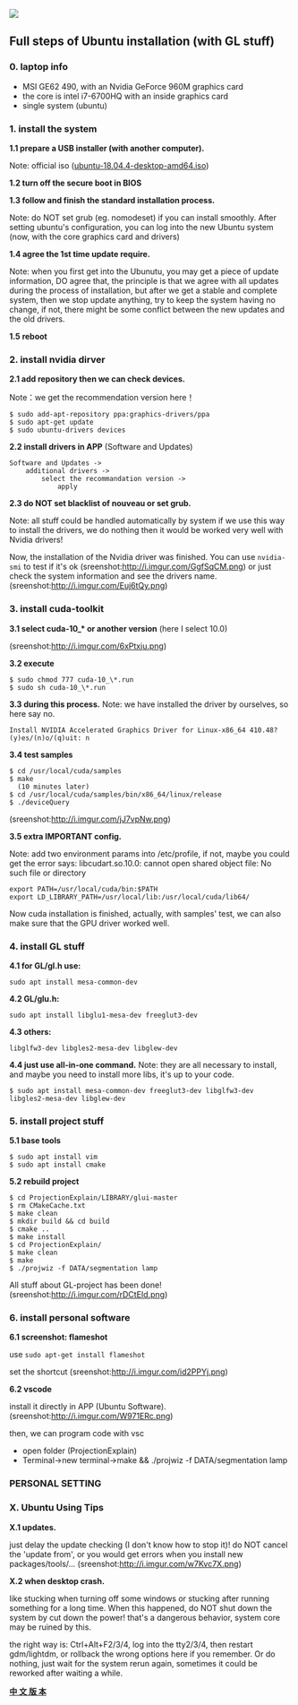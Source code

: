 ![](https://cdn.jsdelivr.net/gh/TianZonglin/tuchuang/img/fjdsuiohoviwe23424.png)

## Full steps of Ubuntu installation (with GL stuff)

### 0. laptop info

- MSI GE62 490, with an Nvidia GeForce 960M graphics card
- the core is intel i7-6700HQ with an inside graphics card
- single system (ubuntu)

### 1. install the system

**1.1 prepare a USB installer (with another computer).** 

Note: official iso ([ubuntu-18.04.4-desktop-amd64.iso](https://releases.ubuntu.com/18.04/ubuntu-18.04.4-desktop-amd64.iso))

**1.2 turn off the secure boot in BIOS**

**1.3 follow and finish the standard installation process.** 

Note: do NOT set grub (eg. nomodeset) if you can install smoothly. After setting ubuntu's configuration, you can log into the new Ubuntu system (now, with the core graphics card and drivers)

**1.4 agree the 1st time update require.** 

Note: when you first get into the Ubunutu, you may get a piece of update information, DO agree that, the principle is that we agree with all updates during the process of installation, but after we get a stable and complete system, then we stop update anything, try to keep the system having no change, if not, there might be some conflict between the new updates and the old drivers. 

**1.5 reboot**

### 2. install nvidia dirver
 
**2.1 add repository then we can check devices.** 

Note：we get the recommendation version here！

```
$ sudo add-apt-repository ppa:graphics-drivers/ppa
$ sudo apt-get update
$ sudo ubuntu-drivers devices
```

**2.2 install drivers in APP** (Software and Updates)

```
Software and Updates ->
    additional drivers ->
        select the recommandation version ->
            apply
```

**2.3 do NOT set blacklist of nouveau or set grub.** 

Note: all stuff could be handled automatically by system if we use this way to install the drivers, we do nothing then it would be worked very well with Nvidia drivers!

Now, the installation of the Nvidia driver was finished. You can use `nvidia-smi` to test if it's ok (sreenshot:http://i.imgur.com/GgfSqCM.png) or just check the system information and see the drivers name. (sreenshot:http://i.imgur.com/Euj6tQy.png)
 
### 3. install cuda-toolkit

**3.1 select cuda-10_\* or another version** (here I select 10.0)

(sreenshot:http://i.imgur.com/6xPtxju.png)

**3.2 execute**

```
$ sudo chmod 777 cuda-10_\*.run
$ sudo sh cuda-10_\*.run
```

**3.3 during this process.** Note: we have installed the driver by ourselves, so here say no. 

```
Install NVIDIA Accelerated Graphics Driver for Linux-x86_64 410.48?
(y)es/(n)o/(q)uit: n
```

**3.4 test samples**
 
```
$ cd /usr/local/cuda/samples
$ make
  (10 minutes later)
$ cd /usr/local/cuda/samples/bin/x86_64/linux/release
$ ./deviceQuery
```

(sreenshot:http://i.imgur.com/jJ7vpNw.png)
 
**3.5 extra IMPORTANT config.** 

Note: add two environment params into /etc/profile, if not, maybe you could get the error says: libcudart.so.10.0: cannot open shared object file: No such file or directory

```
export PATH=/usr/local/cuda/bin:$PATH 
export LD_LIBRARY_PATH=/usr/local/lib:/usr/local/cuda/lib64/
```
 
Now cuda installation is finished, actually, with samples' test, we can also make sure that the GPU driver worked well.

### 4. install GL stuff

**4.1 for GL/gl.h use:**

```
sudo apt install mesa-common-dev
```

**4.2 GL/glu.h:**

```
sudo apt install libglu1-mesa-dev freeglut3-dev
```

**4.3 others:**

```
libglfw3-dev libgles2-mesa-dev libglew-dev 
```

**4.4 just use all-in-one command.** Note: they are all necessary to install, and maybe you need to install more libs, it's up to your code.

```
$ sudo apt install mesa-common-dev freeglut3-dev libglfw3-dev libgles2-mesa-dev libglew-dev 
```

### 5. install project stuff

**5.1 base tools**

```
$ sudo apt install vim
$ sudo apt install cmake
```

**5.2 rebuild project**

```
$ cd ProjectionExplain/LIBRARY/glui-master
$ rm CMakeCache.txt
$ make clean
$ mkdir build && cd build
$ cmake ..
$ make install
$ cd ProjectionExplain/
$ make clean
$ make 
$ ./projwiz -f DATA/segmentation lamp
```

All stuff about GL-project has been done!
 (sreenshot:http://i.imgur.com/rDCtEId.png)

### 6. install personal software

**6.1 screenshot: flameshot**

use `sudo apt-get install flameshot`

set the shortcut
 (sreenshot:http://i.imgur.com/id2PPYj.png)

**6.2 vscode**

install it directly in APP (Ubuntu Software).
 (sreenshot:http://i.imgur.com/W971ERc.png)

then, we can program code with vsc
  - open folder (ProjectionExplain)
  - Terminal->new terminal->make && ./projwiz -f DATA/segmentation lamp

### PERSONAL SETTING



  
### X. Ubuntu Using Tips

**X.1 updates.** 

just delay the update checking (I don't know how to stop it)! do NOT cancel the 'update from', or you would get errors when you install new packages/tools/...
 (sreenshot:http://i.imgur.com/w7Kvc7X.png)

**X.2 when desktop crash.** 

like stucking when turning off some windows or stucking after running something for a long time. When this happened, do NOT shut down the system by cut down the power! that's a dangerous behavior, system core may be ruined by this.

the right way is: Ctrl+Alt+F2/3/4, log into the tty2/3/4, then restart gdm/lightdm, or rollback the wrong options here if you remember. Or do nothing, just wait for the system rerun again, sometimes it could be reworked after waiting a while.


[**中 文 版 本**](https://www.cz5h.com/article/483a.html) 












